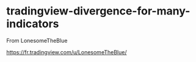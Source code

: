 # tradingview-divergence-for-many-indicators
From LonesomeTheBlue

https://fr.tradingview.com/u/LonesomeTheBlue/
